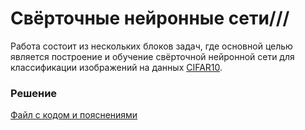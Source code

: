 # Свёрточные нейронные сети///

Работа состоит из нескольких блоков задач, где основной целью является построение и обучение свёрточной нейронной сети для классификации изображений на данных [CIFAR10](https://www.tensorflow.org/api_docs/python/tf/keras/datasets/cifar10/load_data).

### Решение
[Файл с кодом и пояснениями](/Projects/04_Basics_of_neural_networks/Introduction_to_Convolutional_NNs/Solution.ipynb)
